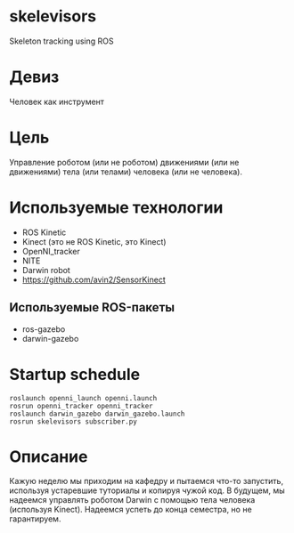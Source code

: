 # skelevisors
Skeleton tracking using ROS

# Девиз
Человек как инструмент

# Цель
Управление роботом (или не роботом) движениями (или не движениями) тела (или телами) человека (или не человека).

# Используемые технологии
- ROS Kinetic
- Kinect (это не ROS Kinetic, это Kinect)
- OpenNI_tracker
- NITE
- Darwin robot
- https://github.com/avin2/SensorKinect 

## Используемые ROS-пакеты
- ros-gazebo
- darwin-gazebo

# Startup schedule
```
roslaunch openni_launch openni.launch
rosrun openni_tracker openni_tracker
roslaunch darwin_gazebo darwin_gazebo.launch
rosrun skelevisors subscriber.py 
```

# Описание
Кажую неделю мы приходим на кафедру и пытаемся что-то запустить, используя устаревшие туториалы и копируя чужой код. В будущем, мы надеемся управлять роботом Darwin с помощью тела человека (используя Kinect). Надеемся успеть до конца семестра, но не гарантируем.
